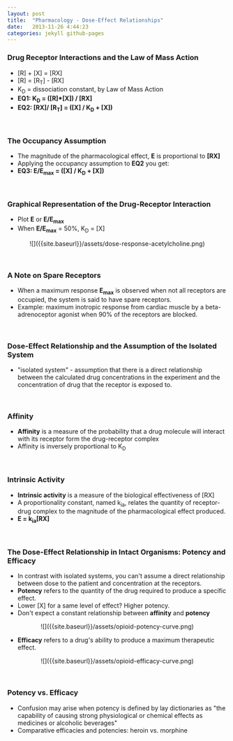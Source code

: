 ```yaml
---
layout: post
title:  "Pharmacology - Dose-Effect Relationships"
date:   2013-11-26 4:44:23
categories: jekyll github-pages
---
```


### Drug Receptor Interactions and the Law of Mass Action
- \[R\] + \[X\] = \[RX\]
- \[R\] = \[R<sub>T</sub>\] - \[RX\]
- K<sub>D</sub> = dissociation constant, by Law of Mass Action
- __EQ1: K<sub>D</sub> = \(\[R\]\*\[X\]\) / \[RX\]__
- __EQ2: \[RX\]/ \[R<sub>T</sub>\] = \(\[X\] / K<sub>D</sub> \+ \[X\]\)__

<span><br></span> 
### The Occupancy Assumption
- The magnitude of the pharmacological effect, __E__ is proportional to __\[RX\]__
- Applying the occupancy assumption to __EQ2__ you get:
- __EQ3: E/E<sub>max</sub> = \(\[X\] / K<sub>D</sub> \+ \[X\]\)__

<span><br></span> 
### Graphical Representation of the Drug-Receptor Interaction
- Plot __E__ or __E/E<sub>max</sub>__
-  When __E/E<sub>max</sub>__ = 50%, K<sub>D</sub> = \[X\]
 
<div style="text-align:center;" markdown="1">
![]({{site.baseurl}}/assets/dose-response-acetylcholine.png)
</div>

<span><br></span> 
### A Note on Spare Receptors
- When a maximum response __E<sub>max</sub>__ is observed when not all receptors are occupied, the system is said to have spare receptors.
- Example: maximum inotropic response from cardiac muscle by a beta-adrenoceptor agonist when 90% of the receptors are blocked.

<span><br></span> 
### Dose-Effect Relationship and the Assumption of the Isolated System
- "isolated system" - assumption that there is a direct relationship between the calculated drug concentrations in the experiment and the concentration of drug that the receptor is exposed to.

<span><br></span> 
### Affinity
- __Affinity__ is a measure of the probability that a drug molecule will interact with its receptor form the drug-receptor complex
- Affinity is inversely proportional to K<sub>D</sub>

<span><br></span> 
### Intrinsic Activity
- __Intrinsic activity__ is a measure of the biological effectiveness of \[RX\]
- A proportionality constant, named k<sub>ia</sub>, relates the quantity of receptor-drug complex to the magnitude of the pharmacological effect produced.
- __E = k<sub>ia</sub>\[RX\]__

<span><br></span> 
### The Dose-Effect Relationship in Intact Organisms: Potency and Efficacy
- In contrast with isolated systems, you can't assume a direct relationship between dose to the patient and concentration at the receptors.
- __Potency__ refers to the quantity of the drug required to produce a specific effect.
- Lower \[X\] for a same level of effect? Higher potency.
- Don't expect a constant relationship between __affinity__ and __potency__

<div style="text-align:center;" markdown="1">
	![]({{site.baseurl}}/assets/opioid-potency-curve.png)
</div>

- __Efficacy__ refers to a drug's ability to produce a maximum therapeutic effect.

<div style="text-align:center;" markdown="1">
	![]({{site.baseurl}}/assets/opioid-efficacy-curve.png)
</div>

<span><br></span> 
### Potency vs. Efficacy
- Confusion may arise when potency is defined by lay dictionaries as "the capability of causing strong physiological or chemical effects as medicines or alcoholic beverages"
- Comparative efficacies and potencies: heroin vs. morphine


<!-- Review video
	- Exceptions to the occupancy assumption
-->
